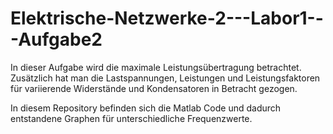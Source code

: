 # Elektrische-Netzwerke-2---Labor1---Aufgabe2

In dieser Aufgabe wird die maximale Leistungsübertragung betrachtet. Zusätzlich hat man die Lastspannungen, 
Leistungen und Leistungsfaktoren für variierende Widerstände und Kondensatoren in Betracht gezogen.

In diesem Repository befinden sich die Matlab Code und dadurch entstandene Graphen für unterschiedliche 
Frequenzwerte.
